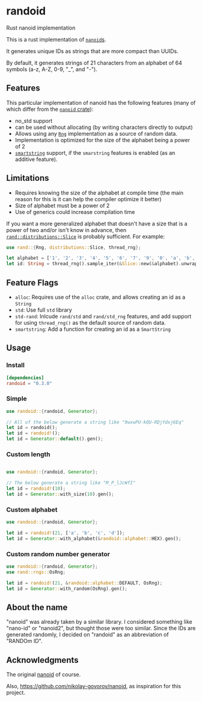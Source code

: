 # randoid
Rust nanoid implementation

This is a rust implementation of [`nanoid`s](https://github.com/ai/nanoid).

It generates unique IDs as strings that are more compact than UUIDs.

By default, it generates strings of 21 characters from an alphabet of 64 symbols
(a-z, A-Z, 0-9, "_", and "-").

## Features

This particular implementation of nanoid has the following features (many of which differ from the [`nanoid` crate](https://github.com/nikolay-govorov/nanoid)):

- no_std support
- can be used without allocating (by writing characters directly to output)
- Allows using any [`Rng`](https://docs.rs/rand/latest/rand/trait.Rng.html) implementation as a source of random data.
- Implementation is optimized for the size of the alphabet being a power of 2
- [`smartstring`](https://crates.io/crates/smartstring) support, if the `smarstring` features is enabled (as an additive feature).

## Limitations

- Requires knowing the size of the alphabet at compile time (the main reason for this is it can help the compiler optimize it better)
- Size of alphabet must be a power of 2
- Use of generics could increase compilation time

If you want a more generalized alphabet that doesn't have a size that is a power of two and/or isn't know in advance, then
[`rand::distributions::Slice`](https://docs.rs/rand/0.8.5/rand/distributions/struct.Slice.html) is probably sufficient. For example:

```rust
use rand::{Rng, distributions::Slice, thread_rng};

let alphabet = ['1', '2', '3', '4', '5', '6', '7', '9', '0', 'a', 'b', 'c'];
let id: String = thread_rng().sample_iter(&Slice::new(&alphabet).unwrap()).take(21).collect();
```

## Feature Flags

- `alloc`: Requires use of the `alloc` crate, and allows creating an id as a `String`
- `std`: Use full `std` library
- `std-rand`: Inlcude `rand/std` and `rand/std_rng` features, and add support for using `thread_rng()` as the default source of random data.
- `smartstring`: Add a function for creating an id as a `SmartString`

## Usage

### Install

```toml
[dependencies]
randoid = "0.3.0"
```

### Simple

```rust
use randoid::{randoid, Generator};

// All of the below generate a string like "9wxwPU-kQU-RDjYdxj6Eq"
let id = randoid();
let id = randoid!();
let id = Generator::default().gen();
```

### Custom length

```rust

use randoid::{randoid, Generator};

// The below generate a string like "M_P_lJcWfI"
let id = randoid!(10);
let id = Generator::with_size(10).gen();
```

### Custom alphabet

```rust
use randoid::{randoid, Generator};

let id = randoid!(21, ['a', 'b', 'c', 'd']);
let id = Generator::with_alphabet(&randoid::alphabet::HEX).gen();
```

### Custom random number generator

```rust
use randoid::{randoid, Generator};
use rand::rngs::OsRng;

let id = randoid!(21, &randoid::alphabet::DEFAULT, OsRng);
let id = Generator::with_random(OsRng).gen();
```

## About the name

"nanoid" was already taken by a similar library. I considered something like "nano-id" or "nanoid2",
but thought those were too similar. Since the IDs are generated randomly, I decided on "randoid" as
an abbreviation of "RANDOm ID".

## Acknowledgments

The original [nanoid](https://github.com/ai/nanoid) of course.

Also, <https://github.com/nikolay-govorov/nanoid>, as inspiration for this project.
